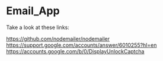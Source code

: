 # Email_App

Take a look at these links:

https://github.com/nodemailer/nodemailer
https://support.google.com/accounts/answer/6010255?hl=en
https://accounts.google.com/b/0/DisplayUnlockCaptcha
